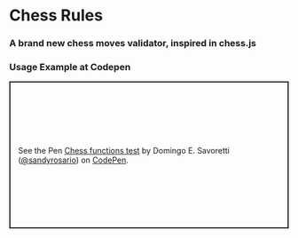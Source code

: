 # Chess Rules

### A brand new chess moves validator, inspired in chess.js

### Usage Example at Codepen

<p class="codepen" data-height="265" data-theme-id="0" data-default-tab="js,result" data-user="sandyrosario" data-slug-hash="NWWbmaq" style="height: 265px; box-sizing: border-box; display: flex; align-items: center; justify-content: center; border: 2px solid; margin: 1em 0; padding: 1em;" data-pen-title="Chess functions test">
  <span>See the Pen <a href="https://codepen.io/sandyrosario/pen/NWWbmaq">
  Chess functions test</a> by Domingo E. Savoretti (<a href="https://codepen.io/sandyrosario">@sandyrosario</a>)
  on <a href="https://codepen.io">CodePen</a>.</span>
</p>
<script async src="https://static.codepen.io/assets/embed/ei.js"></script>
